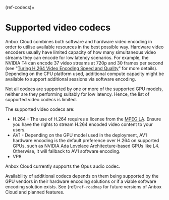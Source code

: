 (ref-codecs)=
# Supported video codecs

Anbox Cloud combines both software and hardware video encoding in order to utilise available resources in the best possible way. Hardware video encoders usually have limited capacity of how many simultaneous video streams they can encode for low latency scenarios. For example, the NVIDIA T4 can encode 37 video streams at 720p and 30 frames per second (see "[Turing H.264 Video Encoding Speed and Quality](https://devblogs.nvidia.com/turing-h264-video-encoding-speed-and-quality/)" for more details). Depending on the CPU platform used, additional compute capacity might be available to support additional sessions via software encoding.

Not all codecs are supported by one or more of the supported GPU models, neither are they performing suitably for low latency. Hence, the list of supported video codecs is limited.

The supported video codecs are:

 * H.264 - The use of H.264 requires a license from the [MPEG LA](https://www.via-la.com/). Ensure you have the rights to stream H.264 encoded video content to your users.
 * AV1 - Depending on the GPU model used in the deployment, AV1 hardware encoding is the default preference over H.264 on supported GPUs, such as NVIDIA Ada Lovelace Architecture-based GPUs like L4. Otherwise, it will fallback to AV1 software encoding.
 * VP8

Anbox Cloud currently supports the Opus audio codec.

Availability of additional codecs depends on them being supported by the GPU vendors in their hardware encoding solutions or if a viable software encoding solution exists. See {ref}`ref-roadmap` for future versions of Anbox Cloud and planned features.
